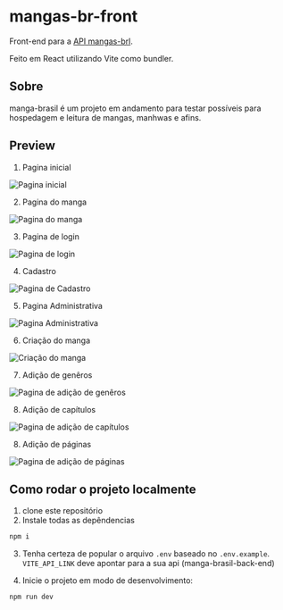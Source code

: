 # mangas-br-front

Front-end para a <a href= "https://github.com/yorigcs/mangas-br-back">API mangas-brl</a>.

Feito em React utilizando Vite como bundler.

## Sobre

manga-brasil é um projeto em andamento para testar possíveis para hospedagem e leitura de mangas, manhwas e afins.

## Preview 

1. Pagina inicial
<img src="https://imgur.com/QH8UZR4.png" alt="Pagina inicial">

2. Pagina do manga
<img src="https://imgur.com/xFMJgjT.png" alt="Pagina do manga">

3. Pagina de login
<img src="https://imgur.com/Mt22mmH.png" alt="Pagina de login">

4. Cadastro
<img src="https://imgur.com/3mPCqju.png" alt="Pagina de Cadastro">

5. Pagina Administrativa
<img src="https://imgur.com/0zv5kTn.png" alt="Pagina Administrativa">

6. Criação do manga
<img src="https://imgur.com/l6XtzJw.png" alt="Criação do manga">

7. Adição de genêros
<img src="https://imgur.com/Q4RaVXf.png" alt="Pagina de adição de genêros">

8. Adição de capítulos
<img src="https://imgur.com/zuMRSxI.png" alt="Pagina de adição de capítulos">

8. Adição de páginas
<img src="https://imgur.com/OzSxNyA.png" alt="Pagina de adição de páginas">

## Como rodar o projeto localmente

1. clone este repositório
2. Instale todas as depêndencias

```bash
npm i
```

3. Tenha certeza de popular o arquivo `.env` baseado no `.env.example`. `VITE_API_LINK` deve apontar para a sua api (manga-brasil-back-end)

4. Inicie o projeto em modo de desenvolvimento:

```bash
npm run dev
```

